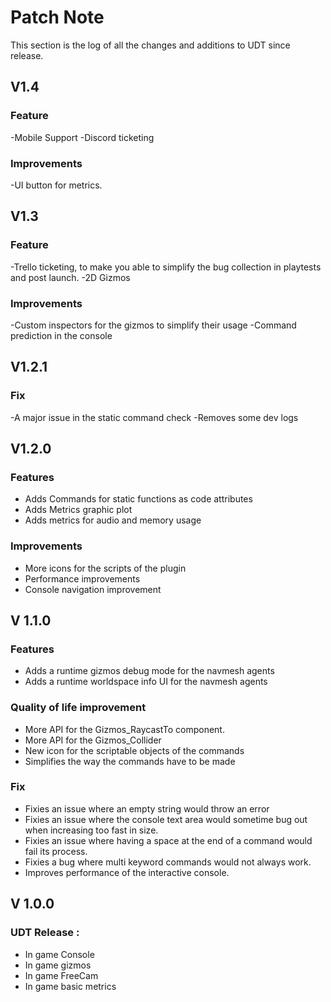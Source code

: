 # Patch Note

This section is the log of all the changes and additions to UDT since release.

## V1.4
### Feature
-Mobile Support
-Discord ticketing

### Improvements
-UI button for metrics.

## V1.3
### Feature
-Trello ticketing, to make you able to simplify the bug collection in playtests and post launch.
-2D Gizmos

### Improvements
-Custom inspectors for the gizmos to simplify their usage
-Command prediction in the console 

## V1.2.1
### Fix
-A major issue in the static command check
-Removes some dev logs

## V1.2.0
### Features
- Adds Commands for static functions as code attributes
- Adds Metrics graphic plot 
- Adds metrics for audio and memory usage

### Improvements
- More icons for the scripts of the plugin
- Performance improvements
- Console navigation improvement

## V 1.1.0
### Features
- Adds a runtime gizmos debug mode for the navmesh agents
- Adds a runtime worldspace info UI for the navmesh agents

### Quality of life improvement
- More API for the Gizmos_RaycastTo component.
- More API for the Gizmos_Collider
- New icon for the scriptable objects of the commands
- Simplifies the way the commands have to be made

### Fix
- Fixies an issue where an empty string would throw an error
- Fixies an issue where the console text area would sometime bug out when increasing too
fast in size.
- Fixies an issue where having a space at the end of a command would fail its process.
- Fixies a bug where multi keyword commands would not always work.
- Improves performance of the interactive console.

## V 1.0.0

### UDT Release :

- In game Console
- In game gizmos
- In game FreeCam
- In game basic metrics
